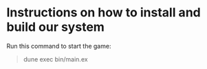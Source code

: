 # Instructions on how to install and build our system

Run this command to start the game:
> dune exec bin/main.ex
